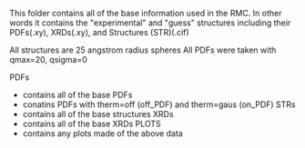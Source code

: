 
This folder contains all of the base information used in the RMC.
In other words it contains the "experimental" and "guess" structures
including their PDFs(.xy), XRDs(.xy), and Structures (STR)(.cif)

All structures are 25 angstrom radius spheres
All PDFs were taken with qmax=20, qsigma=0

PDFs
  - contains all of the base PDFs
  - conatins PDFs with therm=off (off_PDF) and therm=gaus (on_PDF)
STRs
  - contains all of the base structures
XRDs
  - contains all of the base XRDs
PLOTS
  - contains any plots made of the above data

